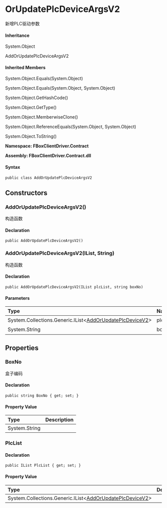# OrUpdatePlcDeviceArgsV2

新增PLC驱动参数

#### Inheritance

System.Object

AddOrUpdatePlcDeviceArgsV2

#### Inherited Members

System.Object.Equals\(System.Object\)

System.Object.Equals\(System.Object, System.Object\)

System.Object.GetHashCode\(\)

System.Object.GetType\(\)

System.Object.MemberwiseClone\(\)

System.Object.ReferenceEquals\(System.Object, System.Object\)

System.Object.ToString\(\)

**Namespace: FBoxClientDriver.Contract**

**Assembly: FBoxClientDriver.Contract.dll**

#### Syntax <a id="FBoxClientDriver_Contract_AddOrUpdatePlcDeviceArgsV2_syntax"></a>

```text
public class AddOrUpdatePlcDeviceArgsV2
```

## Constructors <a id="constructors"></a>

### AddOrUpdatePlcDeviceArgsV2\(\) <a id="FBoxClientDriver_Contract_AddOrUpdatePlcDeviceArgsV2__ctor"></a>

构造函数

#### Declaration

```text
public AddOrUpdatePlcDeviceArgsV2()
```

### AddOrUpdatePlcDeviceArgsV2\(IList, String\) <a id="FBoxClientDriver_Contract_AddOrUpdatePlcDeviceArgsV2__ctor_System_Collections_Generic_IList_FBoxClientDriver_Contract_AddOrUpdatePlcDeviceV2__System_String_"></a>

构造函数

#### Declaration

```text
public AddOrUpdatePlcDeviceArgsV2(IList plcList, string boxNo)
```

#### Parameters

| Type | Name | Description |
| :--- | :--- | :--- |
| System.Collections.Generic.IList&lt;[AddOrUpdatePlcDeviceV2](https://docs.flexem.net/fbox/zh-cn/sdk/FBoxClientDriver.Contract.AddOrUpdatePlcDeviceV2.html)&gt; | plcList | 驱动列表 |
| System.String | boxNo | 盒子编码 |

## Properties <a id="properties"></a>

### BoxNo <a id="FBoxClientDriver_Contract_AddOrUpdatePlcDeviceArgsV2_BoxNo"></a>

盒子编码

#### Declaration

```text
public string BoxNo { get; set; }
```

#### Property Value

| Type | Description |
| :--- | :--- |
| System.String |  |

### PlcList <a id="FBoxClientDriver_Contract_AddOrUpdatePlcDeviceArgsV2_PlcList"></a>

#### Declaration

```text
public IList PlcList { get; set; }
```

#### Property Value

| Type | Description |
| :--- | :--- |
| System.Collections.Generic.IList&lt;[AddOrUpdatePlcDeviceV2](https://docs.flexem.net/fbox/zh-cn/sdk/FBoxClientDriver.Contract.AddOrUpdatePlcDeviceV2.html)&gt; |  |

